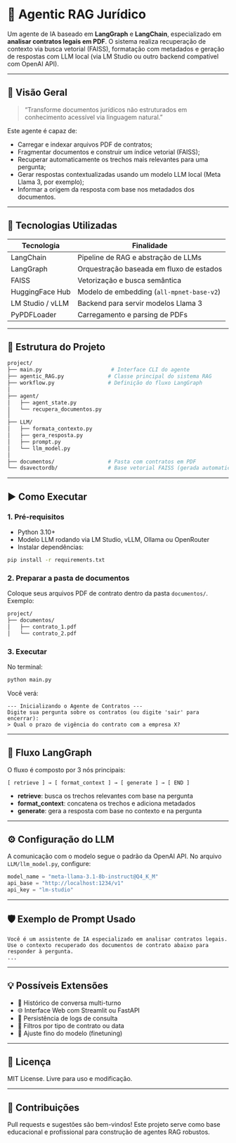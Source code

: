 
# 🤖 Agentic RAG Jurídico

Um agente de IA baseado em **LangGraph** e **LangChain**, especializado em **analisar contratos legais em PDF**. O sistema realiza recuperação de contexto via busca vetorial (FAISS), formatação com metadados e geração de respostas com LLM local (via LM Studio ou outro backend compatível com OpenAI API).

---

## 🧠 Visão Geral

> “Transforme documentos jurídicos não estruturados em conhecimento acessível via linguagem natural.”

Este agente é capaz de:
- Carregar e indexar arquivos PDF de contratos;
- Fragmentar documentos e construir um índice vetorial (FAISS);
- Recuperar automaticamente os trechos mais relevantes para uma pergunta;
- Gerar respostas contextualizadas usando um modelo LLM local (Meta Llama 3, por exemplo);
- Informar a origem da resposta com base nos metadados dos documentos.

---

## 🔧 Tecnologias Utilizadas

| Tecnologia       | Finalidade                                |
|------------------|--------------------------------------------|
| LangChain        | Pipeline de RAG e abstração de LLMs        |
| LangGraph        | Orquestração baseada em fluxo de estados   |
| FAISS            | Vetorização e busca semântica              |
| HuggingFace Hub  | Modelo de embedding (`all-mpnet-base-v2`)  |
| LM Studio / vLLM | Backend para servir modelos Llama 3        |
| PyPDFLoader      | Carregamento e parsing de PDFs             |

---

## 📁 Estrutura do Projeto

```bash
project/
├── main.py                      # Interface CLI do agente
├── agentic_RAG.py              # Classe principal do sistema RAG
├── workflow.py                 # Definição do fluxo LangGraph
│
├── agent/
│   ├── agent_state.py
│   └── recupera_documentos.py
│
├── LLM/
│   ├── formata_contexto.py
│   ├── gera_resposta.py
│   ├── prompt.py
│   └── llm_model.py
│
├── documentos/                 # Pasta com contratos em PDF
└── dsavectordb/                # Base vetorial FAISS (gerada automaticamente)
```

---

## ▶️ Como Executar

### 1. **Pré-requisitos**
- Python 3.10+
- Modelo LLM rodando via LM Studio, vLLM, Ollama ou OpenRouter
- Instalar dependências:

```bash
pip install -r requirements.txt
```

### 2. **Preparar a pasta de documentos**
Coloque seus arquivos PDF de contrato dentro da pasta `documentos/`. Exemplo:

```bash
project/
├── documentos/
│   ├── contrato_1.pdf
│   └── contrato_2.pdf
```

### 3. **Executar**
No terminal:

```bash
python main.py
```

Você verá:

```
--- Inicializando o Agente de Contratos ---
Digite sua pergunta sobre os contratos (ou digite 'sair' para encerrar):
> Qual o prazo de vigência do contrato com a empresa X?
```

---

## 🧭 Fluxo LangGraph

O fluxo é composto por 3 nós principais:

```
[ retrieve ] → [ format_context ] → [ generate ] → [ END ]
```

- **retrieve**: busca os trechos relevantes com base na pergunta
- **format_context**: concatena os trechos e adiciona metadados
- **generate**: gera a resposta com base no contexto e na pergunta

---

## ⚙️ Configuração do LLM

A comunicação com o modelo segue o padrão da OpenAI API. No arquivo `LLM/llm_model.py`, configure:

```python
model_name = "meta-llama-3.1-8b-instruct@Q4_K_M"
api_base = "http://localhost:1234/v1"
api_key = "lm-studio"
```

---

## 🛡️ Exemplo de Prompt Usado

```text
Você é um assistente de IA especializado em analisar contratos legais.
Use o contexto recuperado dos documentos de contrato abaixo para responder à pergunta.
...
```

---

## 💡 Possíveis Extensões

- 🔁 Histórico de conversa multi-turno
- 🌐 Interface Web com Streamlit ou FastAPI
- 🧠 Persistência de logs de consulta
- 🛑 Filtros por tipo de contrato ou data
- 🔎 Ajuste fino do modelo (finetuning)

---

## 📜 Licença

MIT License. Livre para uso e modificação.

---

## 🤝 Contribuições

Pull requests e sugestões são bem-vindos! Este projeto serve como base educacional e profissional para construção de agentes RAG robustos.
